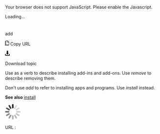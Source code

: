 Your browser does not support JavaScript. Please enable the Javascript.

Loading...

# 

add

![Copy URL](add_files/Copy.png)
Copy URL

![Download](add_files/Download.png)

Download topic

Use as a verb to describe installing add-ins and add-ons. Use *remove* to describe removing them. 

Don't use *add* to refer to installing apps and programs. Use *install* instead.

**See also** [install](https://worldready.cloudapp.net/Styleguide/Read?id=2700&topicid=32283)

![In progress](add_files/activity-large.gif)

URL :
